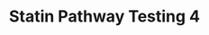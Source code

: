 ---
annotations:
- id: PW:0001933
  parent: disease pathway
  type: Pathway Ontology
  value: hypercholesterolemia pathway
- id: DOID:1287
  parent: cardiovascular system disease
  type: Disease Ontology
  value: cardiovascular system disease
- id: PW:0000724
  parent: drug pathway
  type: Pathway Ontology
  value: statin drug pathway
authors:
- Nsalomonis
- MaintBot
- Khanspers
- BruceConklin
- TestUser
- AlexanderPico
- Thomas
- Mkutmon
- Andra
- Egonw
- Ddigles
- Eweitz
communities: []
description: 'Statins inhibit endogenous cholesterol production by competitive inhibition
  of HMG-CoA reductase (HMGCR), the enzyme that catalyzes conversion of HMG-CoA to
  mevalonate, an early rate-limiting step in cholesterol synthesis. This pathway delineates
  genes involved in statin pharmacogenomics, including genes involved in mediating
  the effects of statins on plasma lipoprotein metabolism.   Sources: [https://www.pharmgkb.org/pathway/PA2031
  PharmGKB] and [http://en.wikipedia.org/wiki/Statin Wikipedia]'
last-edited: 2022-05-04
organisms:
- Mus musculus
redirect_from:
- /index.php/Pathway:WP1
- /instance/WP1
- /instance/WP1_rr117947
revision: r117947
schema-jsonld:
- '@context': https://schema.org/
  '@id': https://wikipathways.github.io/pathways/WP1.html
  '@type': Dataset
  creator:
    '@type': Organization
    name: WikiPathways
  description: 'Statins inhibit endogenous cholesterol production by competitive inhibition
    of HMG-CoA reductase (HMGCR), the enzyme that catalyzes conversion of HMG-CoA
    to mevalonate, an early rate-limiting step in cholesterol synthesis. This pathway
    delineates genes involved in statin pharmacogenomics, including genes involved
    in mediating the effects of statins on plasma lipoprotein metabolism.   Sources:
    [https://www.pharmgkb.org/pathway/PA2031 PharmGKB] and [http://en.wikipedia.org/wiki/Statin
    Wikipedia]'
  keywords:
  - Abca1
  - Acetyl-CoA
  - Apoa1
  - Apoa4
  - Apoc1
  - Apoc2
  - Apoc3
  - Apoe
  - Cetp
  - Cholesterol
  - Cholesterol Ester
  - Cholic acid
  - Cyp7a1
  - Dgat1
  - Free FA
  - Hmgcr
  - Lcat
  - Ldlr
  - Lipc
  - Lpl
  - Lrp1
  - Mttp
  - 'Phospholipid '
  - Pltp
  - Scarb1
  - Soat1
  - Statin
  - Triglycerides
  license: CC0
  name: Statin Pathway Testing 4
seo: CreativeWork
title: Statin Pathway Testing 4
wpid: WP1
---
